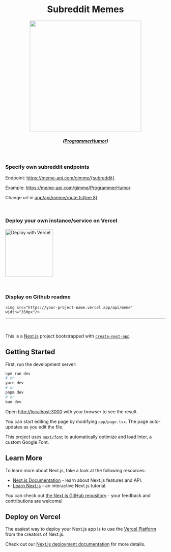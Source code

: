 <p align="center">
<h1 align="center">Subreddit Memes<br></h1>
</p>
<p align="center">
    <img src="https://subreddit-memes.vercel.app/api/meme" width="350px"/>
    <h5 align="center">(<a href="https://www.reddit.com/r/ProgrammerHumor/"><i>ProgrammerHumor</i></a>)</h5>
</p>

<br>

### Specify own subreddit endpoints

Endpoint: https://meme-api.com/gimme/<a href="https://www.reddit.com/r/ProgrammerHumor/">{subreddit}</a>

Example: https://meme-api.com/gimme/ProgrammerHumor

Change url in <a href="https://github.com/trinib/Subreddit-Memes/blob/d188a9aed23e8dbca30322bb8c5be0d2e0de074d/app/api/meme/route.ts#L8">app/api/meme/route.ts(line 8)</a>

<br>

### Deploy your own instance/service on Vercel
<p align="left">
    <a href="https://vercel.com/new/clone?repository-url=https://github.com/trinib/subreddit-memes">
        <img src="https://vercel.com/button" alt="Deploy with Vercel" width="150px"/>
    </a>
</p>

<br>

### Display on Github readme
```
<img src="https://your-project-name.vercel.app/api/meme" width="350px"/>
```

---

<br>

This is a [Next.js](https://nextjs.org/) project bootstrapped with [`create-next-app`](https://github.com/vercel/next.js/tree/canary/packages/create-next-app).

## Getting Started

First, run the development server:

```bash
npm run dev
# or
yarn dev
# or
pnpm dev
# or
bun dev
```

Open [http://localhost:3000](http://localhost:3000) with your browser to see the result.

You can start editing the page by modifying `app/page.tsx`. The page auto-updates as you edit the file.

This project uses [`next/font`](https://nextjs.org/docs/basic-features/font-optimization) to automatically optimize and load Inter, a custom Google Font.

## Learn More

To learn more about Next.js, take a look at the following resources:

- [Next.js Documentation](https://nextjs.org/docs) - learn about Next.js features and API.
- [Learn Next.js](https://nextjs.org/learn) - an interactive Next.js tutorial.

You can check out [the Next.js GitHub repository](https://github.com/vercel/next.js/) - your feedback and contributions are welcome!

## Deploy on Vercel

The easiest way to deploy your Next.js app is to use the [Vercel Platform](https://vercel.com/new?utm_medium=default-template&filter=next.js&utm_source=create-next-app&utm_campaign=create-next-app-readme) from the creators of Next.js.

Check out our [Next.js deployment documentation](https://nextjs.org/docs/deployment) for more details.
